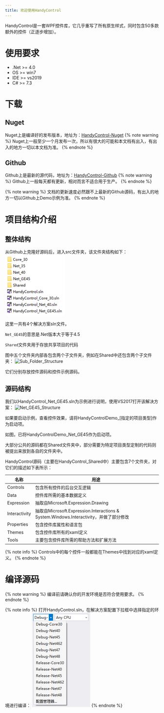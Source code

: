 ```yaml
---
title: 欢迎使用HandyControl
---
```


HandyControl是一套WPF控件库，它几乎重写了所有原生样式，同时包含50多款额外的控件（正逐步增加）。

# 使用要求

 - .Net >= 4.0
 - OS   >= win7
 - IDE  >= vs2019
 - C#   >= 7.3

# 下载

## Nuget

Nuget上是编译好的发布版本，地址为：[HandyControl-Nuget](https://www.nuget.org/packages/HandyControl/)
{% note warning %}
Nuget上一般至少一个月发布一次，所以有很大的可能和本文档有出入，有出入的地方一切以本文档为准。
{% endnote %}

## Github

Github上是最新的源代码，地址为：[HandyControl-Github](https://github.com/HandyOrg/HandyControl)
{% note warning %}
Github上一般每天都有更新，相对而言不适合用于生产。
{% endnote %}

{% note warning %}
文档的更新速度必然跟不上最新的Github源码，有出入的地方一切以Github上Demo示例为准。
{% endnote %}

# 项目结构介绍

## 整体结构

从Github上克隆好源码后，进入src文件夹，该文件夹结构如下：
![Project_Structure](images/Project_Structure.png)

这里一共有4个解决方案sln文件。

`Net_GE45`的意思是.Net版本大于等于4.5

`Shared`文件夹用于存放共享项目的代码

图中五个文件夹内部各包含两个子文件夹，例如在Shared中还包含两个子文件夹：
![Sub_Folder_Structure](images/Sub_Folder_Structure.png)

它们分别存放控件源码和控件示例源码。

## 源码结构

我们以HandyControl_Net_GE45.sln为示例进行说明，使用VS2017打开该解决方案：
![Net_GE45_Structure](images/Net_GE45_Structure.png)

如果要启动示例，查看控件效果，请将HandyControlDemo_[指定的项目类型]作为启动项。

如图，已将HandyControlDemo_Net_GE45作为启动项。

大部分公共的源码都在Shared文件夹中，部分需要为特定项目类型定制的代码则被提出来放到各自的文件夹中。

HandyControl源码（主要在HandyControl_Shared中）主要包含7个文件夹，对它们的描述如下表所示：

| 名称 | 用途 |
|-|-|
| Controls | 包含所有控件的后台交互逻辑 |
| Data | 控件库所需的基本数据定义 |
| Expression | 抽取自Microsoft.Expression.Drawing |
| Interactivity | 抽取自Microsoft.Expression.Interactions & System.Windows.Interactivity，并做了部分修改 |
| Properties | 包含控件库属性和语言包 |
| Themes | 包含控件库所有的xaml定义 |
| Tools | 主要包含控件库所需的帮助方法和扩展方法 |

{% note info %}
Controls中的每个控件一般都能在Themes中找到对应的xaml定义。
{% endnote %}

# 编译源码

{% note warning %}
编译前请确认你的开发环境是否符合使用要求。
{% endnote %}

{% note info %}
打开HandyControl.sln，在解决方案配置下拉框中选择指定的环境进行编译：
![Build_Config](images/Build_Config.png)
{% endnote %}